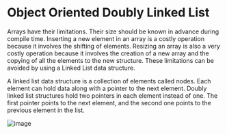 # Object Oriented Doubly Linked List
Arrays have their limitations. Their size should be known in advance during compile time. Inserting a new element in an array is a costly operation because it involves the shifting of elements. Resizing an array is also a very costly operation because it involves the creation of a new array and the copying of all the elements to the new structure. These limitations can be avoided by using a Linked List data structure.

A linked list data structure is a collection of elements called nodes. Each element can hold data along with a pointer to the next element. Doubly linked list structures hold two pointers in each element instead of one. The first pointer points to the next element, and the second one points to the previous element in the list.

![image](https://user-images.githubusercontent.com/68981504/148286286-94cb68f3-82b7-435f-a5c1-a7a146e91c5c.png)
